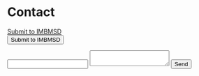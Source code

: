 # Contact

<a href="mailto:imb-benchmark@hsu-hh.de?subject=Submission&body=This is a submission for the IMBMSD. Kind regards ...">
Submit to IMBMSD
</a>
<form onclick="location.href='mailto:imb-benchmark@hsu-hh.de?subject=Submission&body=This is a submission for the IMBMSD. Kind regards ...'">
  <button type="submit">Submit to IMBMSD</button>
</form>

<form action="mailto:youraddr@domain.tld" method="GET">
    <input name="subject" type="text" />
    <textarea name="body"></textarea>
    <input type="submit" value="Send" />
</form>
